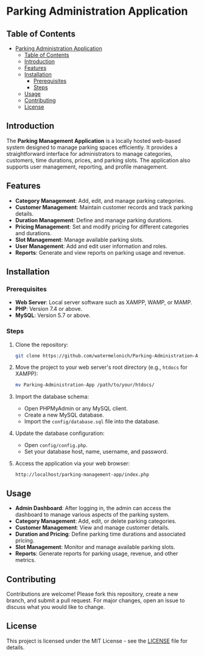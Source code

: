 # Parking Administration Application

## Table of Contents
- [Parking Administration Application](#parking-administration-application)
  - [Table of Contents](#table-of-contents)
  - [Introduction](#introduction)
  - [Features](#features)
  - [Installation](#installation)
    - [Prerequisites](#prerequisites)
    - [Steps](#steps)
  - [Usage](#usage)
  - [Contributing](#contributing)
  - [License](#license)

## Introduction
The **Parking Management Application** is a locally hosted web-based system designed to manage parking spaces efficiently. It provides a straightforward interface for administrators to manage categories, customers, time durations, prices, and parking slots. The application also supports user management, reporting, and profile management.

## Features
- **Category Management**: Add, edit, and manage parking categories.
- **Customer Management**: Maintain customer records and track parking details.
- **Duration Management**: Define and manage parking durations.
- **Pricing Management**: Set and modify pricing for different categories and durations.
- **Slot Management**: Manage available parking slots.
- **User Management**: Add and edit user information and roles.
- **Reports**: Generate and view reports on parking usage and revenue.

## Installation

### Prerequisites
- **Web Server**: Local server software such as XAMPP, WAMP, or MAMP.
- **PHP**: Version 7.4 or above.
- **MySQL**: Version 5.7 or above.

### Steps
1. Clone the repository:
   ```bash
   git clone https://github.com/watermelonich/Parking-Administration-App.git
   ```
2. Move the project to your web server's root directory (e.g., `htdocs` for XAMPP):
   ```bash
   mv Parking-Administration-App /path/to/your/htdocs/
   ```
3. Import the database schema:
   - Open PHPMyAdmin or any MySQL client.
   - Create a new MySQL database.
   - Import the `config/database.sql` file into the database.

4. Update the database configuration:
   - Open `config/config.php`.
   - Set your database host, name, username, and password.

5. Access the application via your web browser:
   ``` 
   http://localhost/parking-management-app/index.php
   ```

## Usage
- **Admin Dashboard**: After logging in, the admin can access the dashboard to manage various aspects of the parking system.
- **Category Management**: Add, edit, or delete parking categories.
- **Customer Management**: View and manage customer details.
- **Duration and Pricing**: Define parking time durations and associated pricing.
- **Slot Management**: Monitor and manage available parking slots.
- **Reports**: Generate reports for parking usage, revenue, and other metrics.

## Contributing
Contributions are welcome! Please fork this repository, create a new branch, and submit a pull request. For major changes, open an issue to discuss what you would like to change.

## License
This project is licensed under the MIT License - see the [LICENSE](LICENSE.txt) file for details.
